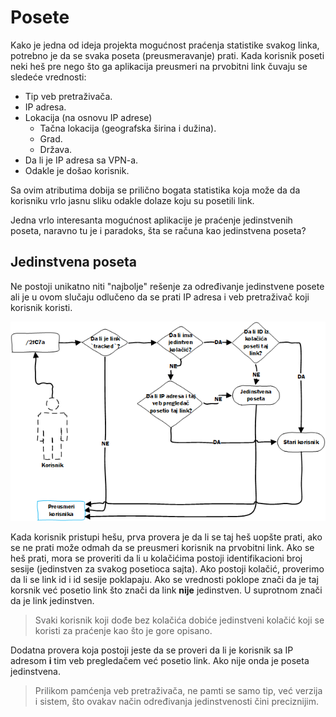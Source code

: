 # Posete

Kako je jedna od ideja projekta mogućnost praćenja statistike svakog linka, potrebno je da se svaka poseta (preusmeravanje) prati. Kada korisnik poseti neki heš pre nego što ga aplikacija preusmeri na prvobitni link čuvaju se sledeće vrednosti:

* Tip veb pretraživača.
* IP adresa.
* Lokacija (na osnovu IP adrese)
  * Tačna lokacija (geografska širina i dužina).
  * Grad.
  * Država.
* Da li je IP adresa sa VPN-a.
* Odakle je došao korisnik.

Sa ovim atributima dobija se prilično bogata statistika koja može da da korisniku vrlo jasnu sliku odakle dolaze koju su posetili link.

Jedna vrlo interesanta mogućnost aplikacije je praćenje jedinstvenih poseta, naravno tu je i paradoks, šta se računa kao jedinstvena poseta?

## Jedinstvena poseta

Ne postoji unikatno niti "najbolje" rešenje za određivanje jedinstvene posete ali je u ovom slučaju odlučeno da se prati IP adresa i veb pretraživač koji korisnik koristi.

![Tok jedinstvene posete](images/unique-visit.png)

Kada korisnik pristupi hešu, prva provera je da li se taj heš uopšte prati, ako se ne prati može odmah da se preusmeri korisnik na prvobitni link. Ako se heš prati, mora se proveriti da li u kolačićima postoji identifikacioni broj sesije (jedinstven za svakog posetioca sajta). Ako postoji kolačić, proverimo da li se link id i id sesije poklapaju. Ako se vrednosti poklope znači da je taj korsnik već posetio link što znači da link **nije** jedinstven. U suprotnom znači da je link jedinstven.

> Svaki korisnik koji dođe bez kolačića dobiće jedinstveni kolačić koji se koristi za praćenje kao što je gore opisano.

Dodatna provera koja postoji jeste da se proveri da li je korisnik sa IP adresom **i** tim veb pregledačem već posetio link. Ako nije onda je poseta jedinstvena.

> Prilikom pamćenja veb pretraživača, ne pamti se samo tip, već verzija i sistem, što ovakav način određivanja jedinstvenosti čini preciznijim.